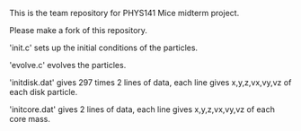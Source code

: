 This is the team repository for PHYS141 Mice midterm project.

Please make a fork of this repository.


'init.c' sets up the initial conditions of the particles.


'evolve.c' evolves the particles.


'initdisk.dat' gives 297 times 2 lines of data, each line gives x,y,z,vx,vy,vz of each disk particle.

'initcore.dat' gives 2 lines of data, each line gives x,y,z,vx,vy,vz of each core mass.
